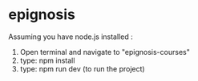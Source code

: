 # epignosis
Assuming you have node.js installed :
1. Open terminal and navigate to "epignosis-courses"
2. type: npm install
3. type: npm run dev (to run the project)
